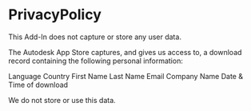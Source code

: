 # PrivacyPolicy

This Add-In does not capture or store any user data.

The Autodesk App Store captures, and gives us access to, a download record containing the following personal information:

 Language
 Country
 First Name
 Last Name
 Email
 Company Name
 Date &	Time of download

We do not store or use this data.
